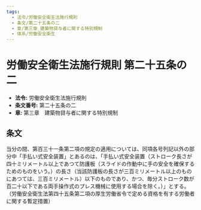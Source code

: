 ```yaml
---
tags:
  - 法令/労働安全衛生法施行規則
  - 条文/第二十五条の二
  - 章/第三章_建築物貸与者に関する特別規制
  - 体系/労働安全衛生
---
```

# 労働安全衛生法施行規則 第二十五条の二

- **法令:** 労働安全衛生法施行規則
- **条文番号:** 第二十五条の二
- **章:** 第三章　建築物貸与者に関する特別規制

## 条文
当分の間、第百三十一条第二項の規定の適用については、同項各号列記以外の部分中「手払い式安全装置」とあるのは、「手払い式安全装置（ストローク長さが四十ミリメートル以上であつて防護板（スライドの作動中に手の安全を確保するためのものをいう。）の長さ（当該防護板の長さが三百ミリメートル以上のものにあつては、三百ミリメートル）以下のものであり、かつ、毎分ストローク数が百二十以下である両手操作式のプレス機械に使用する場合を除く。）」とする。
（労働安全衛生法第四十五条第二項の厚生労働省令で定める資格を有する労働者に関する暫定措置）

